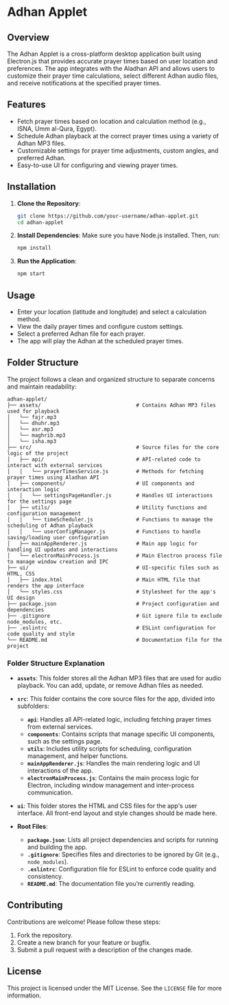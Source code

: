
# Adhan Applet

## Overview
The Adhan Applet is a cross-platform desktop application built using Electron.js that provides accurate prayer times based on user location and preferences. The app integrates with the Aladhan API and allows users to customize their prayer time calculations, select different Adhan audio files, and receive notifications at the specified prayer times.

## Features
- Fetch prayer times based on location and calculation method (e.g., ISNA, Umm al-Qura, Egypt).
- Schedule Adhan playback at the correct prayer times using a variety of Adhan MP3 files.
- Customizable settings for prayer time adjustments, custom angles, and preferred Adhan.
- Easy-to-use UI for configuring and viewing prayer times.

## Installation

1. **Clone the Repository**:
   ```bash
   git clone https://github.com/your-username/adhan-applet.git
   cd adhan-applet
   ```

2. **Install Dependencies**:
   Make sure you have Node.js installed. Then, run:
   ```bash
   npm install
   ```

3. **Run the Application**:
   ```bash
   npm start
   ```

## Usage
- Enter your location (latitude and longitude) and select a calculation method.
- View the daily prayer times and configure custom settings.
- Select a preferred Adhan file for each prayer.
- The app will play the Adhan at the scheduled prayer times.

## Folder Structure

The project follows a clean and organized structure to separate concerns and maintain readability:

```plaintext
adhan-applet/
├── assets/                               # Contains Adhan MP3 files used for playback
│   └── fajr.mp3
│   └── dhuhr.mp3
│   └── asr.mp3
│   └── maghrib.mp3
│   └── isha.mp3
├── src/                                  # Source files for the core logic of the project
│   ├── api/                              # API-related code to interact with external services
│   │   └── prayerTimesService.js         # Methods for fetching prayer times using Aladhan API
│   ├── components/                       # UI components and interaction logic
│   │   └── settingsPageHandler.js        # Handles UI interactions for the settings page
│   ├── utils/                            # Utility functions and configuration management
│   │   └── timeScheduler.js              # Functions to manage the scheduling of Adhan playback
│   │   └── userConfigManager.js          # Functions to handle saving/loading user configuration
│   ├── mainAppRenderer.js                # Main app logic for handling UI updates and interactions
│   └── electronMainProcess.js            # Main Electron process file to manage window creation and IPC
├── ui/                                   # UI-specific files such as HTML, CSS
│   ├── index.html                        # Main HTML file that renders the app interface
│   └── styles.css                        # Stylesheet for the app's UI design
├── package.json                          # Project configuration and dependencies
├── .gitignore                            # Git ignore file to exclude node_modules, etc.
├── .eslintrc                             # ESLint configuration for code quality and style
└── README.md                             # Documentation file for the project
```

### Folder Structure Explanation
- **`assets`**: This folder stores all the Adhan MP3 files that are used for audio playback. You can add, update, or remove Adhan files as needed.

- **`src`**: This folder contains the core source files for the app, divided into subfolders:
  - **`api`**: Handles all API-related logic, including fetching prayer times from external services.
  - **`components`**: Contains scripts that manage specific UI components, such as the settings page.
  - **`utils`**: Includes utility scripts for scheduling, configuration management, and helper functions.
  - **`mainAppRenderer.js`**: Handles the main rendering logic and UI interactions of the app.
  - **`electronMainProcess.js`**: Contains the main process logic for Electron, including window management and inter-process communication.

- **`ui`**: This folder stores the HTML and CSS files for the app's user interface. All front-end layout and style changes should be made here.

- **Root Files**:
  - **`package.json`**: Lists all project dependencies and scripts for running and building the app.
  - **`.gitignore`**: Specifies files and directories to be ignored by Git (e.g., `node_modules`).
  - **`.eslintrc`**: Configuration file for ESLint to enforce code quality and consistency.
  - **`README.md`**: The documentation file you’re currently reading.

## Contributing
Contributions are welcome! Please follow these steps:

1. Fork the repository.
2. Create a new branch for your feature or bugfix.
3. Submit a pull request with a description of the changes made.

## License
This project is licensed under the MIT License. See the `LICENSE` file for more information.
